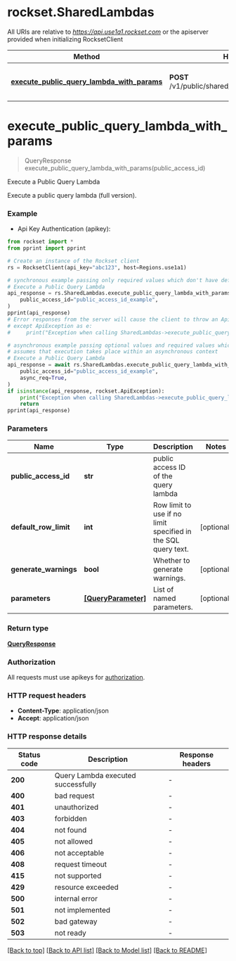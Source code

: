 # rockset.SharedLambdas

All URIs are relative to *https://api.use1a1.rockset.com* or the apiserver provided when initializing RocksetClient

Method | HTTP request | Description
------------- | ------------- | -------------
[**execute_public_query_lambda_with_params**](SharedLambdasApi.md#execute_public_query_lambda_with_params) | **POST** /v1/public/shared_lambdas/{public_access_id} | Execute a Public Query Lambda


# **execute_public_query_lambda_with_params**
> QueryResponse execute_public_query_lambda_with_params(public_access_id)

Execute a Public Query Lambda

Execute a public query lambda (full version).

### Example

* Api Key Authentication (apikey):

```python
from rockset import *
from pprint import pprint

# Create an instance of the Rockset client
rs = RocksetClient(api_key="abc123", host=Regions.use1a1)

# synchronous example passing only required values which don't have defaults set
# Execute a Public Query Lambda
api_response = rs.SharedLambdas.execute_public_query_lambda_with_params(
    public_access_id="public_access_id_example",
)
pprint(api_response)
# Error responses from the server will cause the client to throw an ApiException
# except ApiException as e:
#     print("Exception when calling SharedLambdas->execute_public_query_lambda_with_params: %s\n" % e)

# asynchronous example passing optional values and required values which don't have defaults set
# assumes that execution takes place within an asynchronous context
# Execute a Public Query Lambda
api_response = await rs.SharedLambdas.execute_public_query_lambda_with_params(
    public_access_id="public_access_id_example",
    async_req=True,
)
if isinstance(api_response, rockset.ApiException):
    print("Exception when calling SharedLambdas->execute_public_query_lambda_with_params: %s\n" % e)
    return
pprint(api_response)

```


### Parameters

Name | Type | Description  | Notes
------------- | ------------- | ------------- | -------------
 **public_access_id** | **str** | public access ID of the query lambda |
 **default_row_limit** | **int** | Row limit to use if no limit specified in the SQL query text. | [optional]
 **generate_warnings** | **bool** | Whether to generate warnings. | [optional]
 **parameters** | [**[QueryParameter]**](QueryParameter.md) | List of named parameters. | [optional]


### Return type

[**QueryResponse**](QueryResponse.md)

### Authorization

All requests must use apikeys for [authorization](../README.md#Documentation-For-Authorization).


### HTTP request headers

 - **Content-Type**: application/json
 - **Accept**: application/json


### HTTP response details

| Status code | Description | Response headers |
|-------------|-------------|------------------|
**200** | Query Lambda executed successfully |  -  |
**400** | bad request |  -  |
**401** | unauthorized |  -  |
**403** | forbidden |  -  |
**404** | not found |  -  |
**405** | not allowed |  -  |
**406** | not acceptable |  -  |
**408** | request timeout |  -  |
**415** | not supported |  -  |
**429** | resource exceeded |  -  |
**500** | internal error |  -  |
**501** | not implemented |  -  |
**502** | bad gateway |  -  |
**503** | not ready |  -  |

[[Back to top]](#) [[Back to API list]](../README.md#documentation-for-api-endpoints) [[Back to Model list]](../README.md#documentation-for-models) [[Back to README]](../README.md)

